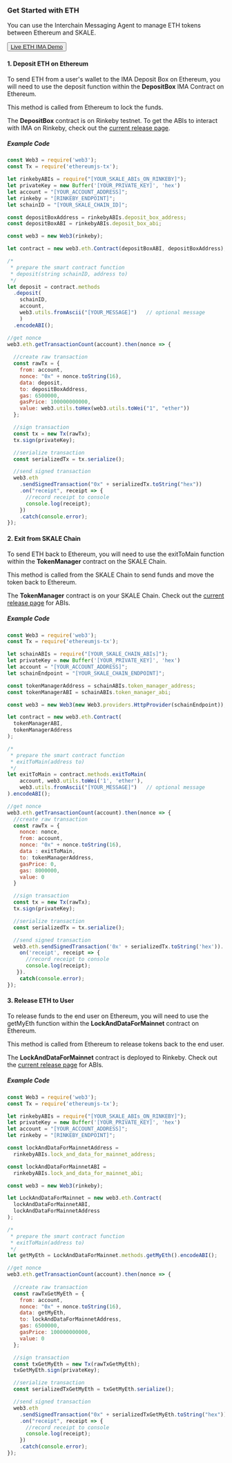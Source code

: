 <StepsLayout id='ETH'>

### Get Started with ETH

You can use the Interchain Messaging Agent to manage ETH tokens between Ethereum and SKALE.  

<button>[Live ETH IMA Demo](https://codesandbox.io/s/skale-interchain-messaging-agent-eth-zm6hz)</button>

<StepsController>
    <StepNav stepId='one' label='Deposit\nETH on Ethereum'><ByzantineFaultTolerant/></StepNav>
    <StepNav stepId='two' label='Exit\nfrom SKALE Chain'><AsynchronousProtocol/></StepNav>
    <StepNav stepId='three' label='Release\nETH to User'><LeaderlessConsensus/></StepNav>
</StepsController>
<Step id='one'>

#### 1. Deposit ETH on Ethereum

To send ETH from a user's wallet to the IMA Deposit Box on Ethereum, you will need to use the deposit function within the **DepositBox** IMA Contract on Ethereum.  
  
This method is called from Ethereum to lock the funds. 

The **DepositBox** contract is on Rinkeby testnet. To get the ABIs to interact with IMA on Rinkeby, check out the [current release page](https://github.com/skalenetwork/skale-network/tree/master/releases/rinkeby/IMA).  

##### Example Code

```javascript
const Web3 = require('web3');
const Tx = require('ethereumjs-tx');

let rinkebyABIs = require("[YOUR_SKALE_ABIs_ON_RINKEBY]");
let privateKey = new Buffer('[YOUR_PRIVATE_KEY]', 'hex')
let account = "[YOUR_ACCOUNT_ADDRESS]";
let rinkeby = "[RINKEBY_ENDPOINT]";
let schainID = "[YOUR_SKALE_CHAIN_ID]";

const depositBoxAddress = rinkebyABIs.deposit_box_address;
const depositBoxABI = rinkebyABIs.deposit_box_abi;

const web3 = new Web3(rinkeby);

let contract = new web3.eth.Contract(depositBoxABI, depositBoxAddress);

/* 
 * prepare the smart contract function 
 * deposit(string schainID, address to)
 */
let deposit = contract.methods
  .deposit(
    schainID,
    account,
    web3.utils.fromAscii("[YOUR_MESSAGE]")   // optional message
    )
  .encodeABI();

//get nonce
web3.eth.getTransactionCount(account).then(nonce => {
  
  //create raw transaction
  const rawTx = {
    from: account,
    nonce: "0x" + nonce.toString(16),
    data: deposit,
    to: depositBoxAddress,
    gas: 6500000,
    gasPrice: 100000000000,
    value: web3.utils.toHex(web3.utils.toWei("1", "ether"))
  };

  //sign transaction
  const tx = new Tx(rawTx);
  tx.sign(privateKey);

  //serialize transaction
  const serializedTx = tx.serialize();

  //send signed transaction
  web3.eth
    .sendSignedTransaction("0x" + serializedTx.toString("hex"))
    .on("receipt", receipt => {
      //record receipt to console
      console.log(receipt);
    })
    .catch(console.error);
});

```

</Step>

<Step id="two">

#### 2. Exit from SKALE Chain

To send ETH back to Ethereum, you will need to use the exitToMain function within the  **TokenManager** contract on the SKALE Chain.  
  
This method is called from the SKALE Chain to send funds and move the token back to Ethereum.  

The **TokenManager** contract is on your SKALE Chain. Check out the [current release page](https://github.com/skalenetwork/skale-network/tree/master/releases/rinkeby/IMA) for ABIs.

##### Example Code

```javascript
const Web3 = require('web3');
const Tx = require('ethereumjs-tx');

let schainABIs = require("[YOUR_SKALE_CHAIN_ABIs]");
let privateKey = new Buffer('[YOUR_PRIVATE_KEY]', 'hex')
let account = "[YOUR_ACCOUNT_ADDRESS]";
let schainEndpoint = "[YOUR_SKALE_CHAIN_ENDPOINT]";

const tokenManagerAddress = schainABIs.token_manager_address;
const tokenManagerABI = schainABIs.token_manager_abi;

const web3 = new Web3(new Web3.providers.HttpProvider(schainEndpoint));

let contract = new web3.eth.Contract(
  tokenManagerABI, 
  tokenManagerAddress
);

/* 
 * prepare the smart contract function 
 * exitToMain(address to)
 */
let exitToMain = contract.methods.exitToMain(
    account, web3.utils.toWei('1', 'ether'), 
    web3.utils.fromAscii("[YOUR_MESSAGE]")   // optional message
).encodeABI();  

//get nonce
web3.eth.getTransactionCount(account).then(nonce => {
  //create raw transaction
  const rawTx = {
    nonce: nonce,
    from: account, 
    nonce: "0x" + nonce.toString(16),
    data : exitToMain,
    to: tokenManagerAddress,
    gasPrice: 0,
    gas: 8000000,
    value: 0
  }

  //sign transaction
  const tx = new Tx(rawTx);
  tx.sign(privateKey);

  //serialize transaction
  const serializedTx = tx.serialize();

  //send signed transaction
  web3.eth.sendSignedTransaction('0x' + serializedTx.toString('hex')).
    on('receipt', receipt => {
      //record receipt to console
      console.log(receipt);
   }).
    catch(console.error);
});

```

</Step>

<Step id="three">

#### 3. Release ETH to User

To release funds to the end user on Ethereum, you will need to use the getMyEth function within the  **LockAndDataForMainnet** contract on Ethereum.  
  
This method is called from Ethereum to release tokens back to the end user.  

The **LockAndDataForMainnet** contract is deployed to Rinkeby. Check out the [current release page](https://github.com/skalenetwork/skale-network/tree/master/releases/rinkeby/IMA) for ABIs.

##### Example Code

```javascript
const Web3 = require('web3');
const Tx = require('ethereumjs-tx');

let rinkebyABIs = require("[YOUR_SKALE_ABIs_ON_RINKEBY]");
let privateKey = new Buffer('[YOUR_PRIVATE_KEY]', 'hex')
let account = "[YOUR_ACCOUNT_ADDRESS]";
let rinkeby = "[RINKEBY_ENDPOINT]";

const lockAndDataForMainnetAddress =
  rinkebyABIs.lock_and_data_for_mainnet_address;

const lockAndDataForMainnetABI = 
  rinkebyABIs.lock_and_data_for_mainnet_abi;

const web3 = new Web3(rinkeby);

let LockAndDataForMainnet = new web3.eth.Contract(
  lockAndDataForMainnetABI,
  lockAndDataForMainnetAddress
);

/* 
 * prepare the smart contract function 
 * exitToMain(address to)
 */
let getMyEth = LockAndDataForMainnet.methods.getMyEth().encodeABI();

//get nonce
web3.eth.getTransactionCount(account).then(nonce => {
  
  //create raw transaction
  const rawTxGetMyEth = {
    from: account,
    nonce: "0x" + nonce.toString(16),
    data: getMyEth,
    to: lockAndDataForMainnetAddress,
    gas: 6500000,
    gasPrice: 100000000000,
    value: 0
  };

  //sign transaction
  const txGetMyEth = new Tx(rawTxGetMyEth);
  txGetMyEth.sign(privateKey);

  //serialize transaction
  const serializedTxGetMyEth = txGetMyEth.serialize();

  //send signed transaction
  web3.eth
    .sendSignedTransaction("0x" + serializedTxGetMyEth.toString("hex"))
    .on("receipt", receipt => {
      //record receipt to console
      console.log(receipt);
    })
    .catch(console.error);
});

```

</Step>
</StepsLayout>